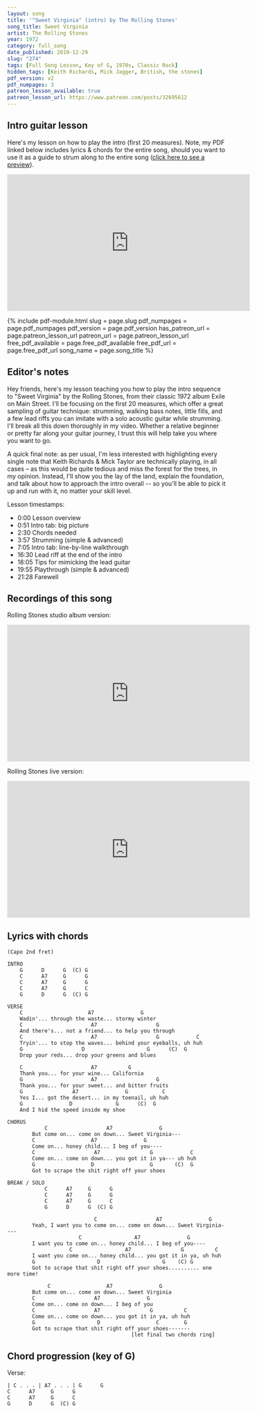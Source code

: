 ```yaml
---
layout: song
title: '"Sweet Virginia" (intro) by The Rolling Stones'
song_title: Sweet Virginia
artist: The Rolling Stones
year: 1972
category: full_song
date_published: 2019-12-29
slug: "274"
tags: [Full Song Lesson, Key of G, 1970s, Classic Rock]
hidden_tags: [Keith Richards, Mick Jagger, British, the stones]
pdf_version: v2
pdf_numpages: 3
patreon_lesson_available: true
patreon_lesson_url: https://www.patreon.com/posts/32695612
---
```


## Intro guitar lesson

Here's my lesson on how to play the intro (first 20 measures). Note, my PDF linked below includes lyrics & chords for the entire song, should you want to use it as a guide to strum along to the entire song ([click here to see a preview](http://playsongnotes.com/lessons/340)).

<iframe width="560" height="315" src="https://www.youtube.com/embed/AqoK5lm1AZ4" frameborder="0" allow="accelerometer; autoplay; encrypted-media; gyroscope; picture-in-picture" allowfullscreen></iframe>

<!-- <iframe width="560" height="315" src="https://www.youtube.com/embed/YS0up2Oo8Dg" frameborder="0" allow="accelerometer; autoplay; encrypted-media; gyroscope; picture-in-picture" allowfullscreen></iframe> -->

{% include pdf-module.html slug = page.slug pdf_numpages = page.pdf_numpages pdf_version = page.pdf_version has_patreon_url = page.patreon_lesson_url patreon_url = page.patreon_lesson_url free_pdf_available = page.free_pdf_available free_pdf_url = page.free_pdf_url song_name = page.song_title %}

## Editor's notes

Hey friends, here's my lesson teaching you how to play the intro sequence to "Sweet Virginia" by the Rolling Stones, from their classic 1972 album Exile on Main Street. I'll be focusing on the first 20 measures, which offer a great sampling of guitar technique: strumming, walking bass notes, little fills, and a few lead riffs you can imitate with a solo acoustic guitar while strumming. I'll break all this down thoroughly in my video. Whether a relative beginner or pretty far along your guitar journey, I trust this will help take you where you want to go.

A quick final note: as per usual, I'm less interested with highlighting every single note that Keith Richards & Mick Taylor are technically playing, in all cases – as this would be quite tedious and miss the forest for the trees, in my opinion. Instead, I'll show you the lay of the land, explain the foundation, and talk about how to approach the intro overall -- so you'll be able to pick it up and run with it, no matter your skill level.

Lesson timestamps:

- 0:00 Lesson overview
- 0:51 Intro tab: big picture
- 2:30 Chords needed
- 3:57 Strumming (simple & advanced)
- 7:05 Intro tab: line-by-line walkthrough
- 16:30 Lead riff at the end of the intro
- 18:05 Tips for mimicking the lead guitar
- 19:55 Playthrough (simple & advanced)
- 21:28 Farewell

## Recordings of this song

Rolling Stones studio album version:

<iframe width="560" height="315" src="https://www.youtube.com/embed/qLElyXFheBY" frameborder="0" allow="accelerometer; autoplay; encrypted-media; gyroscope; picture-in-picture" allowfullscreen></iframe>

Rolling Stones live version:

<iframe width="560" height="315" src="https://www.youtube.com/embed/tIfQipkkOqs" frameborder="0" allow="accelerometer; autoplay; encrypted-media; gyroscope; picture-in-picture" allowfullscreen></iframe>

## Lyrics with chords

    (Capo 2nd fret)

    INTRO
        G      D      G  (C) G
        C      A7     G      G
        C      A7     G      G
        C      A7     G      C
        G      D      G  (C) G

    VERSE
        C                     A7               G
        Wadin'... through the waste... stormy winter
        C                      A7                   G                
        And there's... not a friend... to help you through
        C                      A7                   G            C   
        Tryin'... to stop the waves... behind your eyeballs, uh huh
        G                   D                    G      (C)  G       
        Drop your reds... drop your greens and blues

        C                      A7          G                         
        Thank you... for your wine... California
        G                      A7                   G                
        Thank you... for your sweet... and bitter fruits
        G                A7               G           C              
        Yes I... got the desert... in my toenail, uh huh
        G               D              G      (C)  G                 
        And I hid the speed inside my shoe

    CHORUS
                C                   A7               G               
            But come on... come on down... Sweet Virginia---
            C                  A7               G                    
            Come on... honey child... I beg of you----
            C                   A7                G            C     
            Come on... come on down... you got it in ya--- uh huh
            G                  D                  G       (C)  G     
            Got to scrape the shit right off your shoes

    BREAK / SOLO
                C      A7     G      G
                C      A7     G      G
                C      A7     G      C
                G      D      G  (C) G

                                C                   A7               G
            Yeah, I want you to come on... come on down... Sweet Virginia----
                           C                 A7               G      
            I want you to come on... honey child... I beg of you----
                        C                 A7                G          C        
            I want you come on... honey child... you got it in ya, uh huh
            G                    D                    G    (C) G                
            Got to scrape that shit right off your shoes.......... one more time!

                 C                  A7               G
            But come on... come on down... Sweet Virginia
            C                   A7               G                             
            Come on... come on down... I beg of you
            C                   A7                G          C                 
            Come on... come on down... you got it in ya, uh huh
            G                    D                  C        G                 
            Got to scrape that shit right off your shoes-------
                                            [let final two chords ring]

## Chord progression (key of G)

Verse:

    | C . . . | A7 . . . | G      G
    C      A7     G      G
    C      A7     G      C
    G      D      G  (C) G
